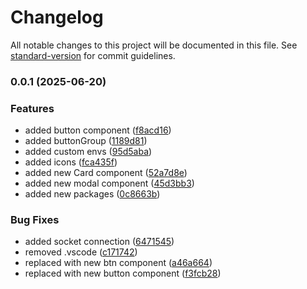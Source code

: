 # Changelog

All notable changes to this project will be documented in this file. See [standard-version](https://github.com/conventional-changelog/standard-version) for commit guidelines.

### 0.0.1 (2025-06-20)


### Features

* added button component ([f8acd16](https://github.com/muhazAhmed/teamsync-pro/commit/f8acd16be523a134fbc4fdb476c73a4a2ec24b19))
* added buttonGroup ([1189d81](https://github.com/muhazAhmed/teamsync-pro/commit/1189d81575c294469239ab27e69ef149abce3678))
* added custom envs ([95d5aba](https://github.com/muhazAhmed/teamsync-pro/commit/95d5abaa4a1d83581ec6a151bf0f6108ef510501))
* added icons ([fca435f](https://github.com/muhazAhmed/teamsync-pro/commit/fca435ff87295e8cb82ade6066bf84acfa05dfbc))
* added new Card component ([52a7d8e](https://github.com/muhazAhmed/teamsync-pro/commit/52a7d8e618b1a5b6ae64f16eb8af7b7d7ac4b825))
* added new modal component ([45d3bb3](https://github.com/muhazAhmed/teamsync-pro/commit/45d3bb3c1b6236cc3b804bcb72236e9e156ff68b))
* added new packages ([0c8663b](https://github.com/muhazAhmed/teamsync-pro/commit/0c8663b67e71d01d70885f5a5bfa127d90437057))


### Bug Fixes

* added socket connection ([6471545](https://github.com/muhazAhmed/teamsync-pro/commit/6471545bb3e3ff45aefef318f886cf2b6bab5878))
* removed .vscode ([c171742](https://github.com/muhazAhmed/teamsync-pro/commit/c171742de445568c032dd87e7d7a94b3895bcc76))
* replaced with new btn component ([a46a664](https://github.com/muhazAhmed/teamsync-pro/commit/a46a664bb67190fc07464c3c54e56e380d91c04f))
* replaced with new button component ([f3fcb28](https://github.com/muhazAhmed/teamsync-pro/commit/f3fcb28b86809d7909096769aaec0f1cc56bcfc9))
